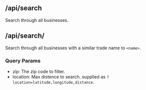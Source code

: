 ## /api/search

Search through all businesses.

## /api/search/<name>

Search through all businesses with a similar trade name to `<name>`.

### Query Params

- zip: The zip code to filter.
- location: Max distence to search. supplied as `?location=latitude,longitude,distance`.
